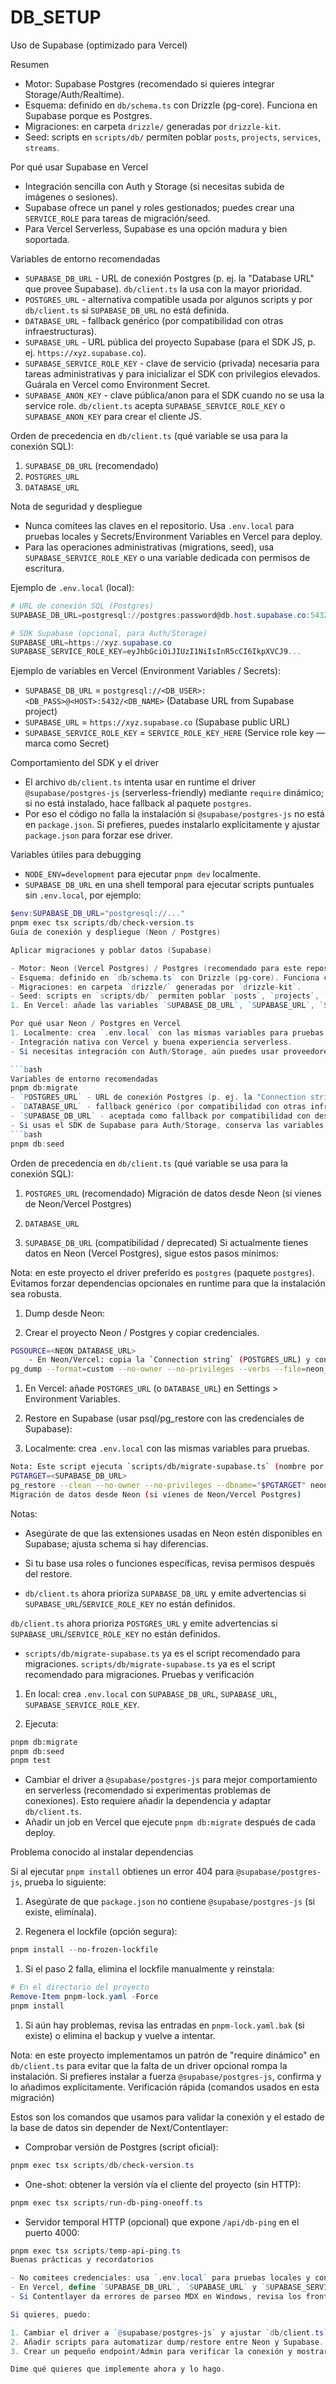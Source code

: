 # DB_SETUP

<!--
Resumen generado automáticamente.

DB_SETUP.md

2025-09-13T06:20:07.355Z

——————————————————————————————
Archivo .md: DB_SETUP.md
Tamaño: 7962 caracteres, 195 líneas
Resumen básico generado automáticamente sin análisis de IA.
Contenido detectado basado en extensión y estructura básica.
-->
Uso de Supabase (optimizado para Vercel)

Resumen

- Motor: Supabase Postgres (recomendado si quieres integrar Storage/Auth/Realtime).
- Esquema: definido en `db/schema.ts` con Drizzle (pg-core). Funciona en Supabase porque es Postgres.
- Migraciones: en carpeta `drizzle/` generadas por `drizzle-kit`.
- Seed: scripts en `scripts/db/` permiten poblar `posts`, `projects`, `services`, `streams`.

Por qué usar Supabase en Vercel

- Integración sencilla con Auth y Storage (si necesitas subida de imágenes o sesiones).
- Supabase ofrece un panel y roles gestionados; puedes crear una `SERVICE_ROLE` para tareas de migración/seed.
- Para Vercel Serverless, Supabase es una opción madura y bien soportada.

Variables de entorno recomendadas

- `SUPABASE_DB_URL` - URL de conexión Postgres (p. ej. la "Database URL" que provee Supabase). `db/client.ts` la usa con la mayor prioridad.
- `POSTGRES_URL` - alternativa compatible usada por algunos scripts y por `db/client.ts` si `SUPABASE_DB_URL` no está definida.
- `DATABASE_URL` - fallback genérico (por compatibilidad con otras infraestructuras).
- `SUPABASE_URL` - URL pública del proyecto Supabase (para el SDK JS, p. ej. `https://xyz.supabase.co`).
- `SUPABASE_SERVICE_ROLE_KEY` - clave de servicio (privada) necesaria para tareas administrativas y para inicializar el SDK con privilegios elevados. Guárala en Vercel como Environment Secret.
- `SUPABASE_ANON_KEY` - clave pública/anon para el SDK cuando no se usa la service role. `db/client.ts` acepta `SUPABASE_SERVICE_ROLE_KEY` o `SUPABASE_ANON_KEY` para crear el cliente JS.

Orden de precedencia en `db/client.ts` (qué variable se usa para la conexión SQL):
 
1. `SUPABASE_DB_URL` (recomendado)
2. `POSTGRES_URL`
3. `DATABASE_URL`

Nota de seguridad y despliegue

- Nunca comitees las claves en el repositorio. Usa `.env.local` para pruebas locales y Secrets/Environment Variables en Vercel para deploy.
- Para las operaciones administrativas (migrations, seed), usa `SUPABASE_SERVICE_ROLE_KEY` o una variable dedicada con permisos de escritura.

Ejemplo de `.env.local` (local):

```powershell
# URL de conexión SQL (Postgres)
SUPABASE_DB_URL=postgresql://postgres:password@db.host.supabase.co:5432/postgres

# SDK Supabase (opcional, para Auth/Storage)
SUPABASE_URL=https://xyz.supabase.co
SUPABASE_SERVICE_ROLE_KEY=eyJhbGciOiJIUzI1NiIsInR5cCI6IkpXVCJ9...
```

Ejemplo de variables en Vercel (Environment Variables / Secrets):

- `SUPABASE_DB_URL` = `postgresql://<DB_USER>:<DB_PASS>@<HOST>:5432/<DB_NAME>` (Database URL from Supabase project)
- `SUPABASE_URL` = `https://xyz.supabase.co` (Supabase public URL)
- `SUPABASE_SERVICE_ROLE_KEY` = `SERVICE_ROLE_KEY_HERE` (Service role key — marca como Secret)

Comportamiento del SDK y el driver

- El archivo `db/client.ts` intenta usar en runtime el driver `@supabase/postgres-js` (serverless-friendly) mediante `require` dinámico; si no está instalado, hace fallback al paquete `postgres`.
- Por eso el código no falla la instalación si `@supabase/postgres-js` no está en `package.json`. Si prefieres, puedes instalarlo explícitamente y ajustar `package.json` para forzar ese driver.

Variables útiles para debugging

- `NODE_ENV=development` para ejecutar `pnpm dev` localmente.
- `SUPABASE_DB_URL` en una shell temporal para ejecutar scripts puntuales sin `.env.local`, por ejemplo:

```powershell
$env:SUPABASE_DB_URL="postgresql://..."
pnpm exec tsx scripts/db/check-version.ts
Guía de conexión y despliegue (Neon / Postgres)

Aplicar migraciones y poblar datos (Supabase)

- Motor: Neon (Vercel Postgres) / Postgres (recomendado para este repositorio).
- Esquema: definido en `db/schema.ts` con Drizzle (pg-core). Funciona con cualquier Postgres compatible.
- Migraciones: en carpeta `drizzle/` generadas por `drizzle-kit`.
- Seed: scripts en `scripts/db/` permiten poblar `posts`, `projects`, `services`, `streams`.
1. En Vercel: añade las variables `SUPABASE_DB_URL`, `SUPABASE_URL`, `SUPABASE_SERVICE_ROLE_KEY` en Settings > Environment Variables.

Por qué usar Neon / Postgres en Vercel
1. Localmente: crea `.env.local` con las mismas variables para pruebas.
- Integración nativa con Vercel y buena experiencia serverless.
- Si necesitas integración con Auth/Storage, aún puedes usar proveedores externos; este repo usa Drizzle para acceso SQL directo.

```bash
Variables de entorno recomendadas
pnpm db:migrate
- `POSTGRES_URL` - URL de conexión Postgres (p. ej. la "Connection string" que provee Neon/Vercel). Este repo prioriza `POSTGRES_URL`.
- `DATABASE_URL` - fallback genérico (por compatibilidad con otras infraestructuras).
- `SUPABASE_DB_URL` - aceptada como fallback por compatibilidad con despliegues previos, pero considerada obsoleta para nuevas instalaciones.
- Si usas el SDK de Supabase para Auth/Storage, conserva las variables `SUPABASE_URL` y `SUPABASE_SERVICE_ROLE_KEY` solo para esa funcionalidad.
```bash
pnpm db:seed
```

Orden de precedencia en `db/client.ts` (qué variable se usa para la conexión SQL):
 
1. `POSTGRES_URL` (recomendado)
Migración de datos desde Neon (si vienes de Neon/Vercel Postgres)

2. `DATABASE_URL`
3. `SUPABASE_DB_URL` (compatibilidad / deprecated)
Si actualmente tienes datos en Neon (Vercel Postgres), sigue estos pasos mínimos:

Nota: en este proyecto el driver preferido es `postgres` (paquete `postgres`). Evitamos forzar dependencias opcionales en runtime para que la instalación sea robusta.
1. Dump desde Neon:

1. Crear el proyecto Neon / Postgres y copiar credenciales.
```bash
PGSOURCE=<NEON_DATABASE_URL>
    - En Neon/Vercel: copia la `Connection string` (POSTGRES_URL) y configúrala como variable de entorno en Vercel.
pg_dump --format=custom --no-owner --no-privileges --verbs --file=neon_dump.dump "$PGSOURCE"
```
1. En Vercel: añade `POSTGRES_URL` (o `DATABASE_URL`) en Settings > Environment Variables.

1. Restore en Supabase (usar psql/pg_restore con las credenciales de Supabase):
1. Localmente: crea `.env.local` con las mismas variables para pruebas.

```bash
Nota: Este script ejecuta `scripts/db/migrate-supabase.ts` (nombre por compatibilidad) y usa `POSTGRES_URL`/`DATABASE_URL`/`SUPABASE_DB_URL`.
PGTARGET=<SUPABASE_DB_URL>
pg_restore --clean --no-owner --no-privileges --dbname="$PGTARGET" neon_dump.dump
Migración de datos desde Neon (si vienes de Neon/Vercel Postgres)
```

Notas:

- Asegúrate de que las extensiones usadas en Neon estén disponibles en Supabase; ajusta schema si hay diferencias.
- Si tu base usa roles o funciones específicas, revisa permisos después del restore.

- `db/client.ts` ahora prioriza `SUPABASE_DB_URL` y emite advertencias si `SUPABASE_URL`/`SERVICE_ROLE_KEY` no están definidos.


`db/client.ts` ahora prioriza `POSTGRES_URL` y emite advertencias si `SUPABASE_URL`/`SERVICE_ROLE_KEY` no están definidos.
- `scripts/db/migrate-supabase.ts` ya es el script recomendado para migraciones.
`scripts/db/migrate-supabase.ts` ya es el script recomendado para migraciones.
Pruebas y verificación

1. En local: crea `.env.local` con `SUPABASE_DB_URL`, `SUPABASE_URL`, `SUPABASE_SERVICE_ROLE_KEY`.

1. Ejecuta:

```bash
pnpm db:migrate
pnpm db:seed
pnpm test
```

- Cambiar el driver a `@supabase/postgres-js` para mejor comportamiento en serverless (recomendado si experimentas problemas de conexiones). Esto requiere añadir la dependencia y adaptar `db/client.ts`.
- Añadir un job en Vercel que ejecute `pnpm db:migrate` después de cada deploy.

Problema conocido al instalar dependencias

Si al ejecutar `pnpm install` obtienes un error 404 para `@supabase/postgres-js`, prueba lo siguiente:

1. Asegúrate de que `package.json` no contiene `@supabase/postgres-js` (si existe, elimínala).

1. Regenera el lockfile (opción segura):

```powershell
pnpm install --no-frozen-lockfile
```

1. Si el paso 2 falla, elimina el lockfile manualmente y reinstala:

```powershell
# En el directorio del proyecto
Remove-Item pnpm-lock.yaml -Force
pnpm install
```

1. Si aún hay problemas, revisa las entradas en `pnpm-lock.yaml.bak` (si existe) o elimina el backup y vuelve a intentar.

Nota: en este proyecto implementamos un patrón de "require dinámico" en `db/client.ts` para evitar que la falta de un driver opcional rompa la instalación. Si prefieres instalar a fuerza `@supabase/postgres-js`, confirma y lo añadimos explícitamente.
Verificación rápida (comandos usados en esta migración)

Estos son los comandos que usamos para validar la conexión y el estado de la base de datos sin depender de Next/Contentlayer:

- Comprobar versión de Postgres (script oficial):
```powershell
pnpm exec tsx scripts/db/check-version.ts
```

- One-shot: obtener la versión vía el cliente del proyecto (sin HTTP):
```powershell
pnpm exec tsx scripts/run-db-ping-oneoff.ts
```

- Servidor temporal HTTP (opcional) que expone `/api/db-ping` en el puerto 4000:

```powershell
pnpm exec tsx scripts/temp-api-ping.ts
Buenas prácticas y recordatorios

- No comitees credenciales: usa `.env.local` para pruebas locales y configura variables en Vercel para deploy.
- En Vercel, define `SUPABASE_DB_URL`, `SUPABASE_URL` y `SUPABASE_SERVICE_ROLE_KEY` como Environment Variables (Secret).
- Si Contentlayer da errores de parseo MDX en Windows, revisa los frontmatters de los `.mdx` afectados; son warnings que pueden impedir la generación de `.contentlayer`.

Si quieres, puedo:

1. Cambiar el driver a `@supabase/postgres-js` y ajustar `db/client.ts`.
2. Añadir scripts para automatizar dump/restore entre Neon y Supabase.
3. Crear un pequeño endpoint/Admin para verificar la conexión y mostrar versión de DB.

Dime qué quieres que implemente ahora y lo hago.

